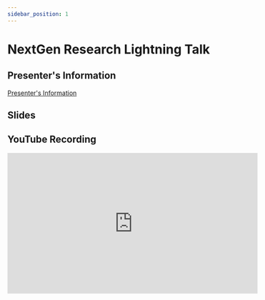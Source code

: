 ```yaml
---
sidebar_position: 1
---
```


# NextGen Research Lightning Talk

## Presenter's Information

[Presenter's Information](/files/11282023_LightningTalk.pdf)

## Slides

## YouTube Recording

<iframe width="560" height="315" src="https://www.youtube.com/embed/BgiZt7h_sHQ?si=vUAvWxkYXGO7iD93" title="YouTube video player" frameborder="0" allow="accelerometer; autoplay; clipboard-write; encrypted-media; gyroscope; picture-in-picture; web-share" allowfullscreen></iframe>
